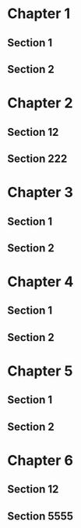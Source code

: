 # Chapter 1

## Section 1

## Section 2

# Chapter 2

## Section 12

## Section 222

# Chapter 3

## Section 1

## Section 2

# Chapter 4

## Section 1

## Section 2

# Chapter 5

## Section 1

## Section 2

# Chapter 6

## Section 12

## Section 5555
